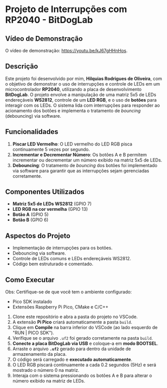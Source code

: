 # Projeto de Interrupções com RP2040 - BitDogLab

## Vídeo de Demonstração

O vídeo de demonstração: https://youtu.be/kJ67gHHnHos.

## Descrição

Este projeto foi desenvolvido por mim, **Hilquias Rodrigues de Oliveira**, com o objetivo de demonstrar o uso de interrupções e controle de LEDs em um microcontrolador **RP2040**, utilizando a placa de desenvolvimento **BitDogLab**. O projeto envolve a manipulação de uma matriz 5x5 de LEDs endereçáveis **WS2812**, controle de um **LED RGB**, e o uso de **botões** para interagir com os LEDs. O sistema lida com interrupções para responder ao acionamento dos botões e implementa o tratamento de *bouncing* (debouncing) via software.

## Funcionalidades

1. **Piscar LED Vermelho**: O LED vermelho do LED RGB pisca continuamente 5 vezes por segundo.
2. **Incrementar e Decrementar Número**: Os botões A e B permitem incrementar ou decrementar um número exibido na matriz 5x5 de LEDs.
3. **Debouncing**: O tratamento de *bouncing* dos botões foi implementado via software para garantir que as interrupções sejam gerenciadas corretamente.

## Componentes Utilizados

- **Matriz 5x5 de LEDs WS2812** (GPIO 7)
- **LED RGB na cor vermelha** (GPIO 13)
- **Botão A** (GPIO 5)
- **Botão B** (GPIO 6)

## Aspectos do Projeto

- Implementação de interrupções para os botões.
- Debouncing via software.
- Controle de LEDs comuns e LEDs endereçáveis WS2812.
- Código bem estruturado e comentado.

## Como Executar

Obs: Certifique-se de que você tem o ambiente configurado: 
- Pico SDK instalado
- Extensões Raspberry Pi Pico, CMake e C/C++
  
1. Clone este repositório e abra a pasta do projeto no VSCode.  
2. A extensão **Pi Pico** criará automaticamente a pasta `build`.  
3. Clique em **Compile** na barra inferior do VSCode (ao lado esquerdo de "RUN | PICO SDK").  
4. Verifique se o arquivo `.uf2` foi gerado corretamente na pasta `build`.  
5. **Conecte a placa BitDogLab via USB** e coloque-a em **modo BOOTSEL**. 
6. Arraste o arquivo **`.uf2`** gerado para dentro da unidade de armazenamento da placa.  
7. O código será carregado e **executado automaticamente**.  
8. O LED RGB piscará continuamente a cada 0.2 segundos (5Hz) e será mostrado o número 0 na matriz.
9. Interaja com o sistema pressionando os botões A e B para alterar o número exibido na matriz de LEDs.
